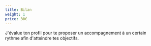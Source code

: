 ```yaml
---
title: Bilan
weight: 1
price: 30€
---
```

J'évalue ton profil pour te proposer un accompagnement à un certain rythme afin d'atteindre tes objectifs.  